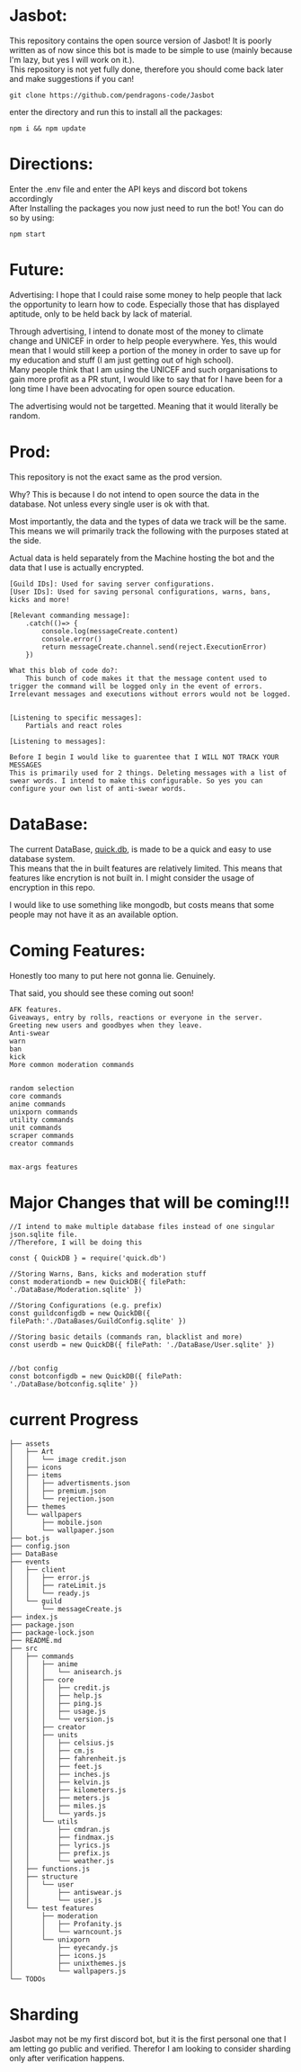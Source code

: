 # Jasbot:

This repository contains the open source version of Jasbot! It is poorly written as of now since this bot is made to be simple to use (mainly because I'm lazy, but yes I will work on it.).		
This repository is not yet fully done, therefore you should come back later and make suggestions if you can!		

```
git clone https://github.com/pendragons-code/Jasbot
```
enter the directory and run this to install all the packages:		
```
npm i && npm update
```

# Directions:
Enter the .env file and enter the API keys and discord bot tokens accordingly				
After Installing the packages you now just need to run the bot! You can do so by using:			
```
npm start
```

# Future:

Advertising: I hope that I could raise some money to help people that lack the opportunity to learn how to code. Especially those that has displayed aptitude, only to be held back by lack of material.				

Through advertising, I intend to donate most of the money to climate change and UNICEF in order to help people everywhere. Yes, this would mean that I would still keep a portion of the money in order to save up for my education and stuff (I am just getting out of high school).					
Many people think that I am using the UNICEF and such organisations to gain more profit as a PR stunt, I would like to say that for I have been for a long time I have been advocating for open source education.				

The advertising would not be targetted. Meaning that it would literally be random.				

# Prod:
This repository is not the exact same as the prod version.				

Why? This is because I do not intend to open source the data in the database. Not unless every single user is ok with that.					

Most importantly, the data and the types of data we track will be the same. This means we will primarily track the following with the purposes stated at the side.				

Actual data is held separately from the Machine hosting the bot and the data that I use is actually encrypted.					
```
[Guild IDs]: Used for saving server configurations.
[User IDs]: Used for saving personal configurations, warns, bans, kicks and more!

[Relevant commanding message]: 
	.catch(()=> {
		console.log(messageCreate.content)
		console.error()
		return messageCreate.channel.send(reject.ExecutionError)
	})

What this blob of code do?:
	This bunch of code makes it that the message content used to trigger the command will be logged only in the event of errors. Irrelevant messages and executions without errors would not be logged.


[Listening to specific messages]:
	Partials and react roles

[Listening to messages]:

Before I begin I would like to guarentee that I WILL NOT TRACK YOUR MESSAGES
This is primarily used for 2 things. Deleting messages with a list of swear words. I intend to make this configurable. So yes you can configure your own list of anti-swear words.
```

# DataBase:
The current DataBase, [quick.db](https://github.com/plexidev/quick.db/issues/250), is made to be a quick and easy to use database system.				
This means that the in built features are relatively limited. This means that features like encrytion is not built in. I might consider the usage of encryption in this repo.				

I would like to use something like mongodb, but costs means that some people may not have it as an available option.			

# Coming Features:
Honestly too many to put here not gonna lie. Genuinely.					

That said, you should see these coming out soon!			

```
AFK features.
Giveaways, entry by rolls, reactions or everyone in the server.
Greeting new users and goodbyes when they leave.
Anti-swear
warn
ban
kick
More common moderation commands


random selection
core commands
anime commands
unixporn commands
utility commands
unit commands
scraper commands
creator commands


max-args features
```



# Major Changes that will be coming!!!

```
//I intend to make multiple database files instead of one singular json.sqlite file.
//Therefore, I will be doing this

const { QuickDB } = require('quick.db')

//Storing Warns, Bans, kicks and moderation stuff
const moderationdb = new QuickDB({ filePath: './DataBase/Moderation.sqlite' })

//Storing Configurations (e.g. prefix)
const guildconfigdb = new QuickDB({ filePath:'./DataBases/GuildConfig.sqlite' })

//Storing basic details (commands ran, blacklist and more)
const userdb = new QuickDB({ filePath: './DataBase/User.sqlite' })


//bot config
const botconfigdb = new QuickDB({ filePath: './DataBase/botconfig.sqlite' })
```
# current Progress
```
├── assets
│   ├── Art
│   │   └── image credit.json
│   ├── icons
│   ├── items
│   │   ├── advertisments.json
│   │   ├── premium.json
│   │   └── rejection.json
│   ├── themes
│   └── wallpapers
│       ├── mobile.json
│       └── wallpaper.json
├── bot.js
├── config.json
├── DataBase
├── events
│   ├── client
│   │   ├── error.js
│   │   ├── rateLimit.js
│   │   └── ready.js
│   └── guild
│       └── messageCreate.js
├── index.js
├── package.json
├── package-lock.json
├── README.md
├── src
│   ├── commands
│   │   ├── anime
│   │   │   └── anisearch.js
│   │   ├── core
│   │   │   ├── credit.js
│   │   │   ├── help.js
│   │   │   ├── ping.js
│   │   │   ├── usage.js
│   │   │   └── version.js
│   │   ├── creator
│   │   ├── units
│   │   │   ├── celsius.js
│   │   │   ├── cm.js
│   │   │   ├── fahrenheit.js
│   │   │   ├── feet.js
│   │   │   ├── inches.js
│   │   │   ├── kelvin.js
│   │   │   ├── kilometers.js
│   │   │   ├── meters.js
│   │   │   ├── miles.js
│   │   │   └── yards.js
│   │   └── utils
│   │       ├── cmdran.js
│   │       ├── findmax.js
│   │       ├── lyrics.js
│   │       ├── prefix.js
│   │       └── weather.js
│   ├── functions.js
│   ├── structure
│   │   └── user
│   │       ├── antiswear.js
│   │       └── user.js
│   └── test features
│       ├── moderation
│       │   ├── Profanity.js
│       │   └── warncount.js
│       └── unixporn
│           ├── eyecandy.js
│           ├── icons.js
│           ├── unixthemes.js
│           └── wallpapers.js
└── TODOs
```


# Sharding
Jasbot may not be my first discord bot, but it is the first personal one that I am letting go public and verified. Therefor I am looking to consider sharding only after verification happens.
